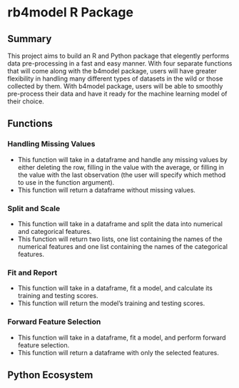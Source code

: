 
<!-- README.md is generated from README.Rmd. Please edit that file -->

# rb4model R Package

## Summary

This project aims to build an R and Python package that elegently
performs data pre-processing in a fast and easy manner. With four
separate functions that will come along with the b4model package, users
will have greater flexibility in handling many different types of
datasets in the wild or those collected by them. With b4model package,
users will be able to smoothly pre-process their data and have it ready
for the machine learning model of their choice.

## Functions

### Handling Missing Values

  - This function will take in a dataframe and handle any missing values
    by either deleting the row, filling in the value with the average,
    or filling in the value with the last observation (the user will
    specify which method to use in the function argument).
  - This function will return a dataframe without missing values.

### Split and Scale

  - This function will take in a dataframe and split the data into
    numerical and categorical features.
  - This function will return two lists, one list containing the names
    of the numerical features and one list containing the names of the
    categorical features.

### Fit and Report

  - This function will take in a dataframe, fit a model, and calculate
    its training and testing scores.
  - This function will return the model’s training and testing scores.

### Forward Feature Selection

  - This function will take in a dataframe, fit a model, and perform
    forward feature selection.
  - This function will return a dataframe with only the selected
    features.

## Python Ecosystem
